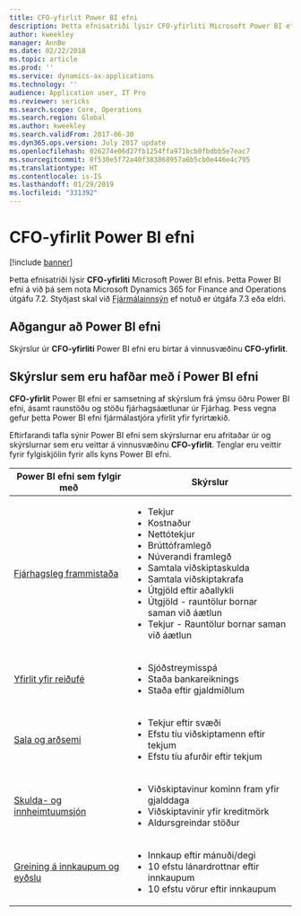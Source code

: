 ```yaml
---
title: CFO-yfirlit Power BI efni
description: Þetta efnisatriði lýsir CFO-yfirliti Microsoft Power BI efnis.
author: kweekley
manager: AnnBe
ms.date: 02/22/2018
ms.topic: article
ms.prod: ''
ms.service: dynamics-ax-applications
ms.technology: ''
audience: Application user, IT Pro
ms.reviewer: sericks
ms.search.scope: Core, Operations
ms.search.region: Global
ms.author: kweekley
ms.search.validFrom: 2017-06-30
ms.dyn365.ops.version: July 2017 update
ms.openlocfilehash: 026274e06d27fb1254ffa971bcb0fbdbb5e7eac7
ms.sourcegitcommit: 0f530e5f72a40f383868957a6b5cb0e446e4c795
ms.translationtype: HT
ms.contentlocale: is-IS
ms.lasthandoff: 01/29/2019
ms.locfileid: "331392"
---
```

# <a name="cfo-overview-power-bi-content"></a>CFO-yfirlit Power BI efni

[!include [banner](../includes/banner.md)] 

Þetta efnisatriði lýsir **CFO-yfirliti** Microsoft Power BI efnis. Þetta Power BI efni á við þá sem nota Microsoft Dynamics 365 for Finance and Operations útgáfu 7.2. Styðjast skal við [Fjármálainnsýn](financial-insights.md) ef notuð er útgáfa 7.3 eða eldri.

## <a name="accessing-the-power-bi-content"></a>Aðgangur að Power BI efni

Skýrslur úr **CFO-yfirliti** Power BI efni eru birtar á vinnusvæðinu **CFO-yfirlit**.

## <a name="reports-that-are-included-in-the-power-bi-content"></a>Skýrslur sem eru hafðar með í Power BI efni
**CFO-yfirlit** Power BI efni er samsetning af skýrslum frá ýmsu öðru Power BI efni, ásamt raunstöðu og stöðu fjárhagsáætlunar úr Fjárhag. Þess vegna gefur þetta Power BI efni fjármálastjóra yfirlit yfir fyrirtækið.

Eftirfarandi tafla sýnir Power BI efni sem skýrslurnar eru afritaðar úr og skýrslurnar sem eru veittar á vinnusvæðinu **CFO-yfirlit**. Tenglar eru veittir fyrir fylgiskjölin fyrir alls kyns Power BI efni.

| Power BI efni sem fylgir með | Skýrslur |
|-----------------------------------|---------|
| [Fjárhagsleg frammistaða](financial-performance-power-bi-content-pack.md) | <ul><li>Tekjur</li><li>Kostnaður</li><li>Nettótekjur</li><li>Brúttóframlegð</li><li>Núverandi framlegð</li><li>Samtala viðskiptaskulda</li><li>Samtala viðskiptakrafa</li><li>Útgjöld eftir aðallykli</li><li>Útgjöld - rauntölur bornar saman við áætlun</li><li>Tekjur - Rauntölur bornar saman við áætlun</li></ul> |
| [Yfirlit yfir reiðufé](../../financials/cash-bank-management/Cash-Overview-Power-BI-content.md) | <ul><li>Sjóðstreymisspá</li><li>Staða bankareiknings</li><li>Staða eftir gjaldmiðlum</li></ul> |
| [Sala og arðsemi](sales-profitability-performance-content-pack.md) | <ul><li>Tekjur eftir svæði</li><li>Efstu tíu viðskiptamenn eftir tekjum</li><li>Efstu tíu afurðir eftir tekjum</li></ul> |
| [Skulda- og innheimtuumsjón](../../financials/accounts-receivable/credit-collections-power-bi.md) | <ul><li>Viðskiptavinur kominn fram yfir gjalddaga</li><li>Viðskiptavinir yfir kreditmörk</li><li>Aldursgreindar stöður</li></ul> |
| [Greining á innkaupum og eyðslu](../../financials/accounts-receivable/credit-collections-power-bi.md) | <ul><li>Innkaup eftir mánuði/degi</li><li>10 efstu lánardrottnar eftir innkaupum</li><li>10 efstu vörur eftir innkaupum</li></ul> |
